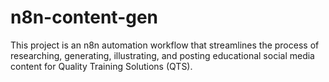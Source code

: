# n8n-content-gen
This project is an n8n automation workflow that streamlines the process of researching, generating, illustrating, and posting educational social media content for Quality Training Solutions (QTS).
